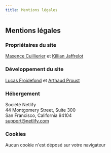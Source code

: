```yaml
---
title: Mentions légales
---
```

## Mentions légales
### Propriétaires du site
[Maxence Cuillierier](https://maxencecuillierier.fr/) et [Killian Jaffrelot](https://killianjaffrelot.netlify.app/)
### Développement du site
[Lucas Froidefond](https://lucasfroidefond.netlify.app/) et [Arthaud Proust](https://arthaudproust.fr)
### Hébergement
Société Netlify  
44 Montgomery Street, Suite 300  
San Francisco, California 94104  
support@netlify.com  
### Cookies
Aucun cookie n'est déposé sur votre navigateur
